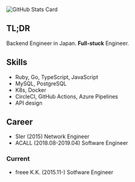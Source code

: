 ![GitHub Stats Card](https://github-readme-stats.vercel.app/api?username=paveg&count_private=true&show_icons=true&theme=tokyonight)

## TL;DR

Backend Engineer in Japan. **Full-stuck** Engineer.

## Skills

- Ruby, Go, TypeScript, JavaScript
- MySQL, PostgreSQL
- K8s, Docker
- CircleCI, GitHub Actions, Azure Pipelines
- API design

## Career

- SIer (2015) Network Engineer
- ACALL (2018.08-2019.04) Software Engineer

### Current

- freee K.K. (2015.11-) Sotfware Engineer

